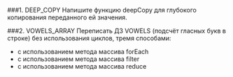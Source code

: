 ###1. DEEP_COPY
Напишите функцию deepCopy для глубокого копирования переданного ей значения.

###2. VOWELS_ARRAY
Переписать ДЗ VOWELS (подсчёт гласных букв в строке) без использования циклов, тремя способами:
 - с использованием метода массива forEach
 - с использованием метода массива filter
 - с использованием метода массива reduce
